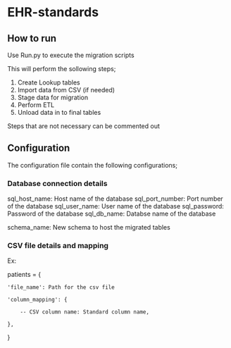 # EHR-standards

## How to run

Use Run.py to execute the migration scripts

This will perform the sollowing steps;

1. Create Lookup tables
2. Import data from CSV (if needed)
3. Stage data for migration
4. Perform ETL
5. Unload data in to final tables

Steps that are not necessary can be commented out

## Configuration

The configuration file contain the following configurations;

### Database connection details

sql_host_name: Host name of the database
sql_port_number: Port number of the database
sql_user_name: User name of the database
sql_password: Password of the database
sql_db_name: Databse name of the database

schema_name: New schema to host the migrated tables

### CSV file details and mapping

Ex:

patients = {

    'file_name': Path for the csv file
    
    'column_mapping': {
    
        -- CSV column name: Standard column name,
        
    },
    
}
